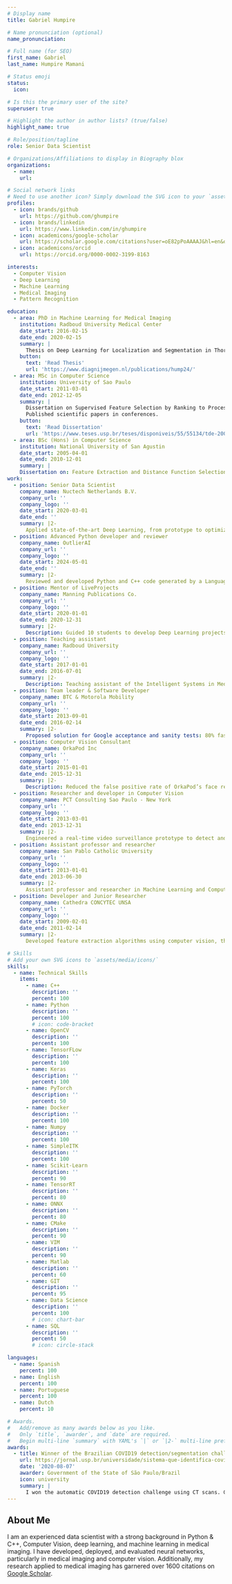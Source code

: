 ```yaml
---
# Display name
title: Gabriel Humpire

# Name pronunciation (optional)
name_pronunciation:

# Full name (for SEO)
first_name: Gabriel
last_name: Humpire Mamani

# Status emoji
status:
  icon:

# Is this the primary user of the site?
superuser: true

# Highlight the author in author lists? (true/false)
highlight_name: true

# Role/position/tagline
role: Senior Data Scientist

# Organizations/Affiliations to display in Biography blox
organizations:
  - name:
    url:

# Social network links
# Need to use another icon? Simply download the SVG icon to your `assets/media/icons/` folder.
profiles:
  - icon: brands/github
    url: https://github.com/ghumpire
  - icon: brands/linkedin
    url: https://www.linkedin.com/in/ghumpire
  - icon: academicons/google-scholar
    url: https://scholar.google.com/citations?user=oE82pPoAAAAJ&hl=en&oi=ao
  - icon: academicons/orcid
    url: https://orcid.org/0000-0002-3199-8163

interests:
  - Computer Vision
  - Deep Learning
  - Machine Learning
  - Medical Imaging
  - Pattern Recognition

education:
  - area: PhD in Machine Learning for Medical Imaging
    institution: Radboud University Medical Center
    date_start: 2016-02-15
    date_end: 2020-02-15
    summary: |
      Thesis on Deep Learning for Localization and Segmentation in Thorax Abdomen CT. Applied Deep Learning for localization and segmentation of organs and abnormalities in CT scans. This research contributed to scientific journal publications.
    button:
      text: 'Read Thesis'
      url: 'https://www.diagnijmegen.nl/publications/hump24/'
  - area: MSc in Computer Science
    institution: University of Sao Paulo
    date_start: 2011-03-01
    date_end: 2012-12-05
    summary: |
      Dissertation on Supervised Feature Selection by Ranking to Process Similarity Queries in Medical Imaging.
      Published scientific papers in conferences.
    button:
      text: 'Read Dissertation'
      url: 'https://www.teses.usp.br/teses/disponiveis/55/55134/tde-20022013-095418/en.php'
  - area: BSc (Hons) in Computer Science
    institution: National University of San Agustin
    date_start: 2005-04-01
    date_end: 2010-12-01
    summary: |
    Dissertation on: Feature Extraction and Distance Function Selection to Retrieve Microscopic Images of Parasites.
work:
  - position: Senior Data Scientist
    company_name: Nuctech Netherlands B.V.
    company_url: ''
    company_logo: ''
    date_start: 2020-03-01
    date_end: ''
    summary: |2-
      Applied state-of-the-art Deep Learning, from prototype to optimization and deployment. Developed algorithms for classification, regression, and segmentation (2D and 3D) in CT scans. Conducted model evaluation, selection, and validation, ensuring robustness and reliability of deployed models. Communicated findings effectively through reports and presentations to both technical and non-technical audiences.
  - position: Advanced Python developer and reviewer
    company_name: OutlierAI
    company_url: ''
    company_logo: ''
    date_start: 2024-05-01
    date_end: ''
    summary: |2-
      Reviewed and developed Python and C++ code generated by a Language Model (LLM) to ensure accuracy and adherence to best practices. Provided expert feedback and mentored junior developers, enhancing their coding skills and knowledge. Improved LLM performance by refining its knowledge base through thorough code evaluations and feedback loops. Implemented quality control processes to ensure the correctness of code and feedback.
  - position: Mentor of LiveProjects
    company_name: Manning Publications Co.
    company_url: ''
    company_logo: ''
    date_start: 2020-01-01
    date_end: 2020-12-31
    summary: |2-
      Description: Guided 10 students to develop Deep Learning projects from data collection, training, testing, and reporting.
  - position: Teaching assistant
    company_name: Radboud University
    company_url: ''
    company_logo: ''
    date_start: 2017-01-01
    date_end: 2016-07-01
    summary: |2-
      Description: Teaching assistant of the Intelligent Systems in Medical Imaging course for Master students. Supervised a Master student during her graduation project.
  - position: Team leader & Software Developer
    company_name: BTC & Motorola Mobility
    company_url: ''
    company_logo: ''
    date_start: 2013-09-01
    date_end: 2016-02-14
    summary: |2-
      Proposed solution for Google acceptance and sanity tests: 80% faster and 200% more precise than previous approaches. Created the Android Automation team and led 5 Software developers. Developed a Macbeth ColorChecker algorithm for the Computer Vision team of Motorola Mobility & Lenovo.team and lead 5 Software developers.
  - position: Computer Vision Consultant
    company_name: OrkaPod Inc
    company_url: ''
    company_logo: ''
    date_start: 2015-01-01
    date_end: 2015-12-31
    summary: |2-
      Description: Reduced the false positive rate of OrkaPod’s face recognition algorithm using OpenCV.
  - position: Researcher and developer in Computer Vision
    company_name: PCT Consulting Sao Paulo - New York
    company_url: ''
    company_logo: ''
    date_start: 2013-03-01
    date_end: 2013-12-31
    summary: |2-
      Engineered a real-time video surveillance prototype to detect and track individuals, using Computer Vision.
  - position: Assistant professor and researcher
    company_name: San Pablo Catholic University
    company_url: ''
    company_logo: ''
    date_start: 2013-01-01
    date_end: 2013-06-30
    summary: |2-
      Assistant professor and researcher in Machine Learning and Computer Vision.
  - position: Developer and Junior Researcher
    company_name: Cathedra CONCYTEC UNSA
    company_url: ''
    company_logo: ''
    date_start: 2009-02-01
    date_end: 2011-02-14
    summary: |2-
      Developed feature extraction algorithms using computer vision, the outcome was published in 3 scientific papers.

# Skills
# Add your own SVG icons to `assets/media/icons/`
skills:
  - name: Technical Skills
    items:
      - name: C++
        description: ''
        percent: 100
      - name: Python
        description: ''
        percent: 100
        # icon: code-bracket
      - name: OpenCV
        description: ''
        percent: 100
      - name: TensorFLow
        description: ''
        percent: 100
      - name: Keras
        description: ''
        percent: 100
      - name: PyTorch
        description: ''
        percent: 50
      - name: Docker
        description: ''
        percent: 100
      - name: Numpy
        description: ''
        percent: 100
      - name: SimpleITK
        description: ''
        percent: 100
      - name: Scikit-Learn
        description: ''
        percent: 90
      - name: TensorRT
        description: ''
        percent: 80
      - name: ONNX
        description: ''
        percent: 80
      - name: CMake
        description: ''
        percent: 90
      - name: VIM
        description: ''
        percent: 90
      - name: Matlab
        description: ''
        percent: 60
      - name: GIT
        description: ''
        percent: 95
      - name: Data Science
        description: ''
        percent: 100
        # icon: chart-bar
      - name: SQL
        description: ''
        percent: 50
        # icon: circle-stack

languages:
  - name: Spanish
    percent: 100
  - name: English
    percent: 100
  - name: Portuguese
    percent: 100
  - name: Dutch
    percent: 10

# Awards.
#   Add/remove as many awards below as you like.
#   Only `title`, `awarder`, and `date` are required.
#   Begin multi-line `summary` with YAML's `|` or `|2-` multi-line prefix and indent 2 spaces below.
awards:
  - title: Winner of the Brazilian COVID19 detection/segmentation challenge
    url: https://jornal.usp.br/universidade/sistema-que-identifica-covid-19-em-tomografias-e-selecionado-em-desafio-internacional/
    date: '2020-08-07'
    awarder: Government of the State of São Paulo/Brazil
    icon: university
    summary: |
      I won the automatic COVID19 detection challenge using CT scans. Gabriel was interviewed by the [University of São Paulo](https://www5.usp.br/). This challenge was organized by the Gov of São Paulo.
---
```


## About Me

I am an experienced data scientist with a strong background in Python & C++, Computer Vision, deep learning, and machine learning in medical imaging. I have developed, deployed, and evaluated neural networks, particularly in medical imaging and computer vision. Additionally, my research applied to medical imaging has garnered over 1600 citations on [Google Scholar](https://scholar.google.com/citations?user=oE82pPoAAAAJ&hl=en&oi=ao).
